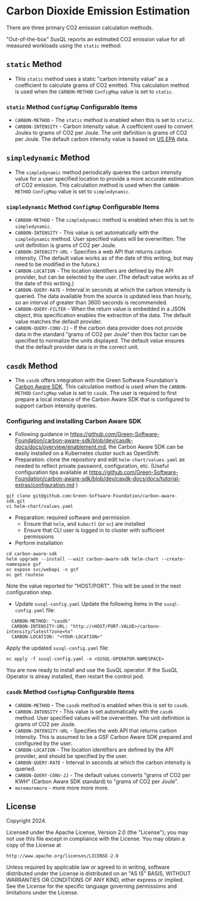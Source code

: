 # Carbon Dioxide Emission Estimation

There are three primary CO2 emission calculation methods.

"Out-of-the-box" SusQL reports an estimated CO2 emission value for all measured workloads using the `static` method:

## `static` Method
- This `static` method uses a static "carbon intensity value" as a coefficient to calculate grams of CO2 emitted.
  This calculation method is used when the `CARBON-METHOD` `ConfigMap` value is set to `static`.

### `static` Method `ConfigMap` Configurable items
  - `CARBON-METHOD` - The `static` method is enabled when this is set to `static`.
  - `CARBON-INTENSITY` - Carbon intensity value. A coefficient used to convert Joules to grams of CO2 per Joule. The unit definition is grams of CO2 per Joule.
    The default carbon intensity value is based on [US EPA](https://www.epa.gov/energy/greenhouse-gases-equivalencies-calculator-calculations-and-references) data.

## `simpledynamic` Method
- The `simpledynamic` method periodically queries the carbon intensity value for a user specified location to provide a more accurate estimation of CO2 emission.
  This calculation method is used when the `CARBON-METHOD` `ConfigMap` value is set to `simpledynamic`.

### `simpledynamic` Method `ConfigMap` Configurable Items
  - `CARBON-METHOD` - The `simpledynamic` method is enabled when this is set to `simpledynamic`.
  - `CARBON-INTENSITY` - This value is set automatically with the `simpledynamic` method. User specified values will be overwritten. The unit definition is grams of CO2 per Joule.
  - `CARBON-INTENSITY-URL` - Specifies a web API that returns carbon intensity. (The default value works as of the date of this writing, but may need to be modified in the future.)
  - `CARBON-LOCATION` - The location identifiers are defined by the API provider, but can be selected by the user. (The default value works as of the date of this writing.)
  - `CARBON-QUERY-RATE` - Interval in seconds at which the carbon intensity is queried. The data available from the source is updated less than hourly, so an interval of greater than 3600 seconds is recommended.
  - `CARBON-QUERY-FILTER` - When the return value is embedded in a JSON object, this specification enables the extraction of the data. The default value matches the default provider.
  - `CARBON-QUERY-CONV-2J` - If the carbon data provider does not provide data in the standard "grams of CO2 per Joule" then this factor can be specified to normalize the units displayed. The default value ensures that the default provider data is in the correct unit.

## `casdk` Method
- The `casdk` offers integration with the Green Software Foundation's [Carbon Aware SDK](https://github.com/Green-Software-Foundation/carbon-aware-sdk).
  This calculation method is used when the `CARBON-METHOD` `ConfigMap` value is set to `casdk`.
  The user is required to first prepare a local instance of the Carbon Aware SDK that is configured to support carbon intensity queries.

### Configuring and installing Carbon Aware SDK
- Following guidance in https://github.com/Green-Software-Foundation/carbon-aware-sdk/blob/dev/casdk-docs/docs/overview/enablement.md,
the Carbon Aware SDK can be easily installed on a Kubernetes cluster such as OpenShift:
- Preparation: clone the repository and edit `helm-chart/values.yaml` as needed to reflect private password, configuration, etc.
(Useful configuration tips available at https://github.com/Green-Software-Foundation/carbon-aware-sdk/blob/dev/casdk-docs/docs/tutorial-extras/configuration.md )

```
git clone git@github.com:Green-Software-Foundation/carbon-aware-sdk.git
vi helm-chart/values.yaml
```
- Preparation: required software and permission
  - Ensure that `helm`, and `kubectl` (or `oc`) are installed
  - Ensure that CLI user is logged in to cluster with sufficient permissions
- Perform installation
```
cd carbon-aware-sdk
helm upgrade --install --wait carbon-aware-sdk helm-chart --create-namespace gsf
oc expose svc/webapi -n gsf
oc get routeso
```
Note the value reported for "HOST/PORT". This will be used in the next configuration step.
- Update `susql-config.yaml`
Update the following items in the `susql-config.yaml` file:
```
  CARBON-METHOD: "casdk"
  CARBON-INTENSITY-URL: "http://<HOST/PORT-VALUE>/carbonn-intensity/latest?zone=%s"
  CARBON-LOCATION: "<YOUR-LOCATION>"
```
Apply the updated `susql-config.yaml` file:
```
oc apply -f susql-config.yaml -n <SUSQL-OPERATOR-NAMESPACE>
```
You are now ready to install and use the SusQL operator.
If the SusQL Operator is alreay installed, then restart the control pod.


### `casdk` Method `ConfigMap` Configurable Items
  - `CARBON-METHOD` - The `casdk` method is enabled when this is set to `casdk`.
  - `CARBON-INTENSITY` - This value is set automatically with the `casdk` method. User specified values will be overwritten. The unit definition is grams of CO2 per Joule.
  - `CARBON-INTENSITY-URL` - Specifies the web API that returns carbon intensity. This is assumed to be a GSF Carbon Aware SDK prepared and configured by the user.
  - `CARBON-LOCATION` - The location identifiers are defined by the API provider, and should be specified by the user.
  - `CARBON-QUERY-RATE` - Interval in seconds at which the carbon intensity is queried.
  - `CARBON-QUERY-CONV-2J` - The default values converts "grams of CO2 per KWH" (Carbon Aware SDK standard) to "grams of CO2 per Joule".
  - `moremoremore` - more more more more.

## License

Copyright 2024.

Licensed under the Apache License, Version 2.0 (the "License");
you may not use this file except in compliance with the License.
You may obtain a copy of the License at

    http://www.apache.org/licenses/LICENSE-2.0

Unless required by applicable law or agreed to in writing, software
distributed under the License is distributed on an "AS IS" BASIS,
WITHOUT WARRANTIES OR CONDITIONS OF ANY KIND, either express or implied.
See the License for the specific language governing permissions and
limitations under the License.

